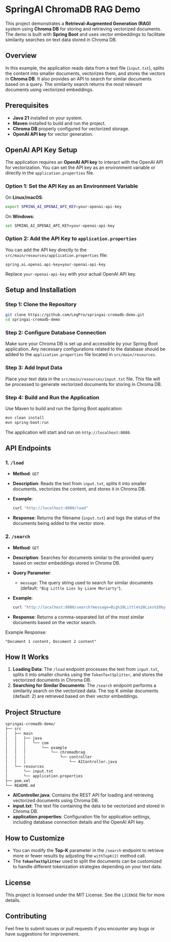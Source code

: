 
# SpringAI ChromaDB RAG Demo

This project demonstrates a **Retrieval-Augmented Generation (RAG)** system using **Chroma DB** for storing and retrieving vectorized documents. The demo is built with **Spring Boot** and uses vector embeddings to facilitate similarity searches on text data stored in Chroma DB.

## Overview

In this example, the application reads data from a text file (`input.txt`), splits the content into smaller documents, vectorizes them, and stores the vectors in **Chroma DB**. It also provides an API to search for similar documents based on a query. The similarity search returns the most relevant documents using vectorized embeddings.

## Prerequisites

- **Java 21** installed on your system.
- **Maven** installed to build and run the project.
- **Chroma DB** properly configured for vectorized storage.
- **OpenAI API key** for vector generation.

## OpenAI API Key Setup

The application requires an **OpenAI API key** to interact with the OpenAI API for vectorization. You can set the API key as an environment variable or directly in the `application.properties` file.

### Option 1: Set the API Key as an Environment Variable

On **Linux/macOS**:

```bash
export SPRING_AI_OPENAI_API_KEY=your-openai-api-key
```

On **Windows**:

```bash
set SPRING_AI_OPENAI_API_KEY=your-openai-api-key
```

### Option 2: Add the API Key to `application.properties`

You can add the API key directly to the `src/main/resources/application.properties` file:

```properties
spring.ai.openai.api-key=your-openai-api-key
```

Replace `your-openai-api-key` with your actual OpenAI API key.

## Setup and Installation

### Step 1: Clone the Repository

```bash
git clone https://github.com/LegPro/springai-cromadb-demo.git
cd springai-cromadb-demo
```

### Step 2: Configure Database Connection

Make sure your Chroma DB is set up and accessible by your Spring Boot application. Any necessary configurations related to the database should be added to the `application.properties` file located in `src/main/resources`.

### Step 3: Add Input Data

Place your text data in the `src/main/resources/input.txt` file. This file will be processed to generate vectorized documents for storing in Chroma DB.

### Step 4: Build and Run the Application

Use Maven to build and run the Spring Boot application:

```bash
mvn clean install
mvn spring-boot:run
```

The application will start and run on `http://localhost:8080`.

## API Endpoints

### 1. `/load`

- **Method**: `GET`
- **Description**: Reads the text from `input.txt`, splits it into smaller documents, vectorizes the content, and stores it in Chroma DB.
- **Example**:
    ```bash
    curl "http://localhost:8080/load"
    ```

- **Response**: Returns the filename (`input.txt`) and logs the status of the documents being added to the vector store.

### 2. `/search`

- **Method**: `GET`
- **Description**: Searches for documents similar to the provided query based on vector embeddings stored in Chroma DB.
- **Query Parameter**:
    - `message`: The query string used to search for similar documents (default: `"Big Little Lies by Liane Moriarty"`).
- **Example**:
    ```bash
    curl "http://localhost:8080/search?message=Big%20Little%20Lies%20by%20Liane%20Moriarty"
    ```

- **Response**: Returns a comma-separated list of the most similar documents based on the vector search.

Example Response:
```
"Document 1 content, Document 2 content"
```

## How It Works

1. **Loading Data**: The `/load` endpoint processes the text from `input.txt`, splits it into smaller chunks using the `TokenTextSplitter`, and stores the vectorized documents in Chroma DB.
2. **Searching for Similar Documents**: The `/search` endpoint performs a similarity search on the vectorized data. The top K similar documents (default: 2) are retrieved based on their vector embeddings.

## Project Structure

```bash
springai-cromadb-demo/
├── src
│   ├── main
│   │   ├── java
│   │   │   └── com
│   │   │       └── example
│   │   │           └── chromadbrag
│   │   │               └── controller
│   │   │                   └── AIController.java
│   └── resources
│       └── input.txt
│       └── application.properties
├── pom.xml
└── README.md
```

- **AIController.java**: Contains the REST API for loading and retrieving vectorized documents using Chroma DB.
- **input.txt**: The text file containing the data to be vectorized and stored in Chroma DB.
- **application.properties**: Configuration file for application settings, including database connection details and the OpenAI API key.

## How to Customize

- You can modify the **Top-K** parameter in the `/search` endpoint to retrieve more or fewer results by adjusting the `withTopK(2)` method call.
- The **`TokenTextSplitter`** used to split the documents can be customized to handle different tokenization strategies depending on your text data.

## License

This project is licensed under the MIT License. See the `LICENSE` file for more details.

## Contributing

Feel free to submit issues or pull requests if you encounter any bugs or have suggestions for improvement.
